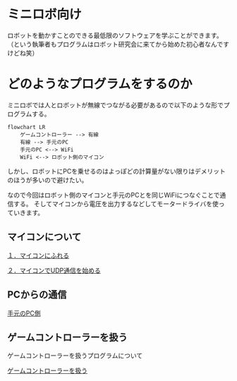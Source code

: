 # ミニロボ向け

ロボットを動かすことのできる最低限のソフトウェアを学ぶことができます。（という執筆者もプログラムはロボット研究会に来てから始めた初心者なんですけどね笑）


# どのようなプログラムをするのか
ミニロボでは人とロボットが無線でつながる必要があるので以下のような形でプログラムする。
```mermaid
flowchart LR
    ゲームコントローラー --> 有線
    有線 --> 手元のPC
    手元のPC <--> WiFi
    WiFi <--> ロボット側のマイコン
```

しかし、ロボットにPCを乗せるのはよっぽどの計算量がない限りはデメリットのほうが多いので避けたい。

なので今回はロボット側のマイコンと手元のPCとを同じWiFiにつなぐことで通信する。
そしてマイコンから電圧を出力するなどしてモータードライバを使っていきます。

## マイコンについて
[１．マイコンにふれる](./start_esp32.md)

[２．マイコンでUDP通信を始める](./udp_esp32.md)

## PCからの通信
[手元のPC側](./rust_udp.md)

## ゲームコントローラーを扱う
ゲームコントローラーを扱うプログラムについて

[ゲームコントローラーを扱う](./game_con.md)